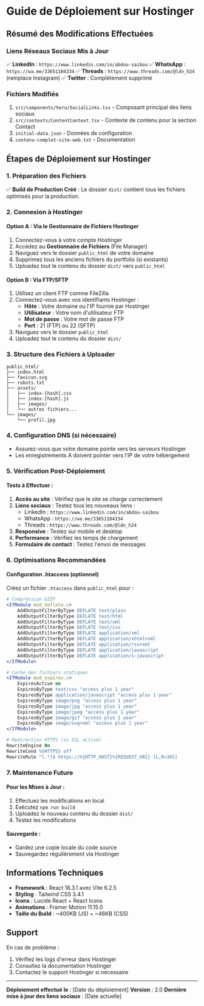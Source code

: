 # Guide de Déploiement sur Hostinger

## Résumé des Modifications Effectuées

### Liens Réseaux Sociaux Mis à Jour
✅ **LinkedIn** : `https://www.linkedin.com/in/abdou-saibou`
✅ **WhatsApp** : `https://wa.me/33651104334`
✅ **Threads** : `https://www.threads.com/@ldn_h24` (remplace Instagram)
✅ **Twitter** : Complètement supprimé

### Fichiers Modifiés
1. `src/components/hero/SocialLinks.tsx` - Composant principal des liens sociaux
2. `src/contexts/ContentContext.tsx` - Contexte de contenu pour la section Contact
3. `initial-data.json` - Données de configuration
4. `contenu-complet-site-web.txt` - Documentation

## Étapes de Déploiement sur Hostinger

### 1. Préparation des Fichiers
✅ **Build de Production Créé** : Le dossier `dist/` contient tous les fichiers optimisés pour la production.

### 2. Connexion à Hostinger

#### Option A : Via le Gestionnaire de Fichiers Hostinger
1. Connectez-vous à votre compte Hostinger
2. Accédez au **Gestionnaire de Fichiers** (File Manager)
3. Naviguez vers le dossier `public_html` de votre domaine
4. Supprimez tous les anciens fichiers du portfolio (si existants)
5. Uploadez tout le contenu du dossier `dist/` vers `public_html`

#### Option B : Via FTP/SFTP
1. Utilisez un client FTP comme FileZilla
2. Connectez-vous avec vos identifiants Hostinger :
   - **Hôte** : Votre domaine ou l'IP fournie par Hostinger
   - **Utilisateur** : Votre nom d'utilisateur FTP
   - **Mot de passe** : Votre mot de passe FTP
   - **Port** : 21 (FTP) ou 22 (SFTP)
3. Naviguez vers le dossier `public_html`
4. Uploadez tout le contenu du dossier `dist/`

### 3. Structure des Fichiers à Uploader
```
public_html/
├── index.html
├── favicon.svg
├── robots.txt
├── assets/
│   ├── index-[hash].css
│   ├── index-[hash].js
│   ├── images/
│   └── autres fichiers...
└── images/
    └── profil.jpg
```

### 4. Configuration DNS (si nécessaire)
- Assurez-vous que votre domaine pointe vers les serveurs Hostinger
- Les enregistrements A doivent pointer vers l'IP de votre hébergement

### 5. Vérification Post-Déploiement

#### Tests à Effectuer :
1. **Accès au site** : Vérifiez que le site se charge correctement
2. **Liens sociaux** : Testez tous les nouveaux liens :
   - LinkedIn : `https://www.linkedin.com/in/abdou-saibou`
   - WhatsApp : `https://wa.me/33651104334`
   - Threads : `https://www.threads.com/@ldn_h24`
3. **Responsive** : Testez sur mobile et desktop
4. **Performance** : Vérifiez les temps de chargement
5. **Formulaire de contact** : Testez l'envoi de messages

### 6. Optimisations Recommandées

#### Configuration .htaccess (optionnel)
Créez un fichier `.htaccess` dans `public_html` pour :
```apache
# Compression GZIP
<IfModule mod_deflate.c>
    AddOutputFilterByType DEFLATE text/plain
    AddOutputFilterByType DEFLATE text/html
    AddOutputFilterByType DEFLATE text/xml
    AddOutputFilterByType DEFLATE text/css
    AddOutputFilterByType DEFLATE application/xml
    AddOutputFilterByType DEFLATE application/xhtml+xml
    AddOutputFilterByType DEFLATE application/rss+xml
    AddOutputFilterByType DEFLATE application/javascript
    AddOutputFilterByType DEFLATE application/x-javascript
</IfModule>

# Cache des fichiers statiques
<IfModule mod_expires.c>
    ExpiresActive on
    ExpiresByType text/css "access plus 1 year"
    ExpiresByType application/javascript "access plus 1 year"
    ExpiresByType image/png "access plus 1 year"
    ExpiresByType image/jpg "access plus 1 year"
    ExpiresByType image/jpeg "access plus 1 year"
    ExpiresByType image/gif "access plus 1 year"
    ExpiresByType image/svg+xml "access plus 1 year"
</IfModule>

# Redirection HTTPS (si SSL activé)
RewriteEngine On
RewriteCond %{HTTPS} off
RewriteRule ^(.*)$ https://%{HTTP_HOST}%{REQUEST_URI} [L,R=301]
```

### 7. Maintenance Future

#### Pour les Mises à Jour :
1. Effectuez les modifications en local
2. Exécutez `npm run build`
3. Uploadez le nouveau contenu du dossier `dist/`
4. Testez les modifications

#### Sauvegarde :
- Gardez une copie locale du code source
- Sauvegardez régulièrement via Hostinger

## Informations Techniques

- **Framework** : React 18.3.1 avec Vite 6.2.5
- **Styling** : Tailwind CSS 3.4.1
- **Icons** : Lucide React + React Icons
- **Animations** : Framer Motion 11.15.0
- **Taille du Build** : ~400KB (JS) + ~46KB (CSS)

## Support

En cas de problème :
1. Vérifiez les logs d'erreur dans Hostinger
2. Consultez la documentation Hostinger
3. Contactez le support Hostinger si nécessaire

---

**Déploiement effectué le** : [Date du déploiement]
**Version** : 2.0
**Dernière mise à jour des liens sociaux** : [Date actuelle]
